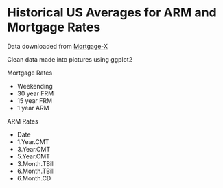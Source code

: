 Historical US Averages for ARM and Mortgage Rates
=================================================

Data downloaded from [Mortgage-X](http://mortgage-x.com/)

Clean data made into pictures using ggplot2

Mortgage Rates

* Weekending
* 30 year FRM
* 15 year FRM
* 1 year ARM
  
ARM Rates

* Date
* 1.Year.CMT
* 3.Year.CMT
* 5.Year.CMT
* 3.Month.TBill
* 6.Month.TBill
* 6.Month.CD
